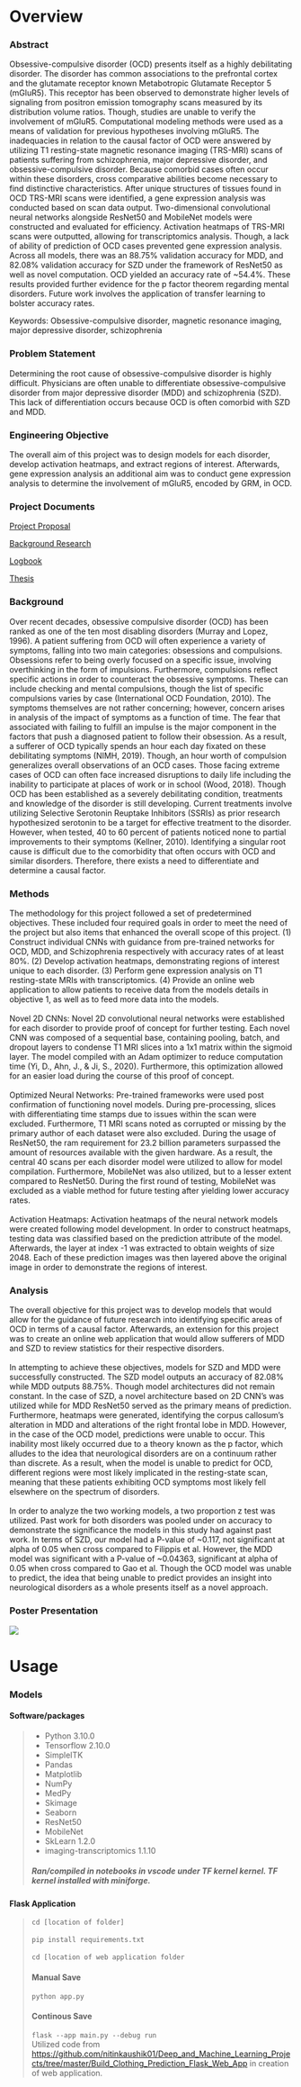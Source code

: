 # Overview

### Abstract
Obsessive-compulsive disorder (OCD) presents itself as a highly debilitating disorder. The disorder has common associations to the prefrontal cortex and the glutamate receptor known Metabotropic Glutamate Receptor 5 (mGluR5). This receptor has been observed to demonstrate higher levels of signaling from positron emission tomography scans measured by its distribution volume ratios. Though, studies are unable to verify the involvement of mGluR5. Computational modeling methods were used as a means of validation for previous hypotheses involving mGluR5. The inadequacies in relation to the causal factor of OCD were answered by utilizing T1 resting-state magnetic resonance imaging (TRS-MRI) scans of patients suffering from schizophrenia, major depressive disorder, and obsessive-compulsive disorder. Because comorbid cases often occur within these disorders, cross comparative abilities become necessary to find distinctive characteristics. After unique structures of tissues found in OCD TRS-MRI scans were identified, a gene expression analysis was conducted based on scan data output. Two-dimensional convolutional neural networks alongside ResNet50 and MobileNet models were constructed and evaluated for efficiency. Activation heatmaps of TRS-MRI scans were outputted, allowing for transcriptomics analysis. Though, a lack of ability of prediction of OCD cases prevented gene expression analysis. Across all models, there was an 88.75% validation accuracy for MDD, and 82.08% validation accuracy for SZD under the framework of ResNet50 as well as novel computation. OCD yielded an accuracy rate of ~54.4%. These results provided further evidence for the p factor theorem regarding mental disorders. Future work involves the application of transfer learning to bolster accuracy rates.

Keywords: Obsessive-compulsive disorder, magnetic resonance imaging, major depressive disorder, schizophrenia

### Problem Statement
Determining the root cause of obsessive-compulsive disorder is highly difficult. Physicians are often unable to differentiate obsessive-compulsive disorder from major depressive disorder (MDD) and schizophrenia (SZD). This lack of differentiation occurs because OCD is often comorbid with SZD and MDD.

### Engineering Objective
The overall aim of this project was to design models for each disorder, develop activation heatmaps, and extract regions of interest. Afterwards, gene expression analysis an additional aim was to conduct gene expression analysis to determine the involvement of mGluR5, encoded by GRM, in OCD.

### Project Documents

<a href="Docs/Eswar, Tarun - 2022-2023 Project Proposal.pdf" class="image fit"><img src="images/marr_pic.jpg" alt="">Project Proposal</a>

<a href="Docs/Eswar, Tarun - 2022-2023 Project Notes.pdf" class="image fit"><img src="images/marr_pic.jpg" alt="">Background Research</a>

<a href="Docs/Eswar, Tarun - 2022-2023 Project Documents.pdf" class="image fit"><img src="images/marr_pic.jpg" alt="">Logbook</a>

<a href="Docs/Eswar Thesis 2023v3.pdf" class="image fit"><img src="images/marr_pic.jpg" alt="">Thesis</a>

### Background
Over recent decades, obsessive compulsive disorder (OCD) has been ranked as one of the ten most disabling disorders (Murray and Lopez, 1996). A patient suffering from OCD will often experience a variety of symptoms, falling into two main categories: obsessions and compulsions. Obsessions refer to being overly focused on a specific issue, involving overthinking in the form of impulsions. Furthermore, compulsions reflect specific actions in order to counteract the obsessive symptoms. These can include checking and mental compulsions, though the list of specific compulsions varies by case (International OCD Foundation, 2010). The symptoms themselves are not rather concerning; however, concern arises in analysis of the impact of symptoms as a function of time. The fear that associated with failing to fulfill an impulse is the major component in the factors that push a diagnosed patient to follow their obsession. As a result, a sufferer of OCD typically spends an hour each day fixated on these debilitating symptoms (NIMH, 2019). Though, an hour worth of compulsion generalizes overall observations of an OCD cases. Those facing extreme cases of OCD can often face increased disruptions to daily life including the inability to participate at places of work or in school (Wood, 2018). Though OCD has been established as a severely debilitating condition, treatments and knowledge of the disorder is still developing. Current treatments involve utilizing Selective Serotonin Reuptake Inhibitors (SSRIs) as prior research hypothesized serotonin to be a target for effective treatment to the disorder. However, when tested, 40 to 60 percent of patients noticed none to partial improvements to their symptoms (Kellner, 2010). Identifying a singular root cause is difficult due to the comorbidity that often occurs with OCD and similar disorders. Therefore, there exists a need to differentiate and determine a causal factor.

### Methods
The methodology for this project followed a set of predetermined objectives. These included four required goals in order to meet the need of the project but also items that enhanced the overall scope of this project. (1) Construct individual CNNs with guidance from pre-trained networks for OCD, MDD, and Schizophrenia respectively with accuracy rates of at least 80%. (2) Develop activation heatmaps, demonstrating regions of interest unique to each disorder. (3) Perform gene expression analysis on T1 resting-state MRIs with transcriptomics. (4) Provide an online web application to allow patients to receive data from the models details in objective 1, as well as to feed more data into the models.
<br><br>
Novel 2D CNNs: Novel 2D convolutional neural networks were established for each disorder to provide proof of concept for further testing. Each novel CNN was composed of a sequential base, containing pooling, batch, and dropout layers to condense T1 MRI slices into a 1x1 matrix within the sigmoid layer. The model compiled with an Adam optimizer to reduce computation time (Yi, D., Ahn, J., & Ji, S., 2020). Furthermore, this optimization allowed for an easier load during the course of this proof of concept.
<br><br>
Optimized Neural Networks: Pre-trained frameworks were used post confirmation of functioning novel models. During pre-processing, slices with differentiating time stamps due to issues within the scan were excluded. Furthermore, T1 MRI scans noted as corrupted or missing by the primary author of each dataset were also excluded. During the usage of ResNet50, the ram requirement for 23.2 billion parameters surpassed the amount of resources available with the given hardware. As a result, the central 40 scans per each disorder model were utilized to allow for model compilation. Furthermore, MobileNet was also utilized, but to a lesser extent compared to ResNet50. During the first round of testing, MobileNet was excluded as a viable method for future testing after yielding lower accuracy rates.
<br><br>
Activation Heatmaps: Activation heatmaps of the neural network models were created following model development. In order to construct heatmaps, testing data was classified based on the prediction attribute of the model. Afterwards, the layer at index -1 was extracted to obtain weights of size 2048. Each of these prediction images was then layered above the original image in order to demonstrate the regions of interest.

### Analysis
The overall objective for this project was to develop models that would allow for the guidance of future research into identifying specific areas of OCD in terms of a causal factor. Afterwards, an extension for this project was to create an online web application that would allow sufferers of MDD and SZD to review statistics for their respective disorders.
<br><br>
In attempting to achieve these objectives, models for SZD and MDD were successfully constructed. The SZD model outputs an accuracy of 82.08% while MDD outputs 88.75%. Though model architectures did not remain constant. In the case of SZD, a novel architecture based on 2D CNN’s was utilized while for MDD ResNet50 served as the primary means of prediction. Furthermore, heatmaps were generated, identifying the corpus callosum’s alteration in MDD and alterations of the right frontal lobe in MDD. However, in the case of the OCD model, predictions were unable to occur. This inability most likely occurred due to a theory known as the p factor, which alludes to the idea that neurological disorders are on a continuum rather than discrete. As a result, when the model is unable to predict for OCD, different regions were most likely implicated in the resting-state scan, meaning that these patients exhibiting OCD symptoms most likely fell elsewhere on the spectrum of disorders.
<br><br>
In order to analyze the two working models, a two proportion z test was utilized. Past work for both disorders was pooled under on accuracy to demonstrate the significance the models in this study had against past work. In terms of SZD, our model had a P-value of ~0.117, not significant at alpha of 0.05 when cross compared to Filippis et al. However, the MDD model was significant with a P-value of ~0.04363, significant at alpha of 0.05 when cross compared to Gao et al. Though the OCD model was unable to predict, the idea that being unable to predict provides an insight into neurological disorders as a whole presents itself as a novel approach.

### Poster Presentation
<img src="./poster.png">


# Usage

### Models

#### Software/packages
> - Python 3.10.0
> - Tensorflow 2.10.0
> - SimpleITK
> - Pandas
> - Matplotlib
> - NumPy
> - MedPy
> - Skimage
> - Seaborn
> - ResNet50
> - MobileNet
> - SkLearn 1.2.0
> - imaging-transcriptomics 1.1.10
> <h5>Ran/compiled in notebooks in vscode under TF kernel kernel. TF kernel installed with miniforge.</h5>

#### Flask Application

> ```cd [location of folder]``` <br> <br>
> ```pip install requirements.txt``` <br> <br>
> ```cd [location of web application folder``` 
> #### Manual Save  <br>
> ```python app.py```
> <br>
> #### Continous Save <br>
> ```flask --app main.py --debug run``` <br>
> Utilized code from https://github.com/nitinkaushik01/Deep_and_Machine_Learning_Projects/tree/master/Build_Clothing_Prediction_Flask_Web_App in creation of web application.


